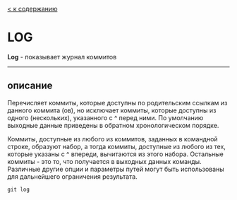 [< к содержанию](README.md)


# LOG
**Log** - показывает журнал коммитов 

---
## описание

Перечисляет коммиты, которые доступны по родительским ссылкам из данного коммита (ов), но исключает коммиты, которые доступны из одного (нескольких), указанного с ^ перед ними. По умолчанию выходные данные приведены в обратном хронологическом порядке.

Коммиты, доступные из любого из коммитов, заданных в командной строке, образуют набор, а тогда коммиты, доступные из любого из тех, которые указаны с ^ впереди, вычитаются из этого набора. Остальные коммиты - это то, что получается в выходных данных команды. Различные другие опции и параметры путей могут быть использованы для дальнейшего ограничения результата.

```
git log
```
